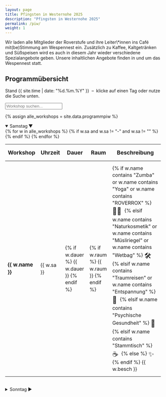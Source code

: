 ```yaml
---
layout: page
title: Pfingsten in Westernohe 2025
description: "Pfingsten in Westernohe 2025"
permalink: /piw/
weight: 1
---
```


<div class="alert alert-success mb-5" role="alert">
  <p class="lead mb-0">
    Wir laden alle Mitglieder der Roverstufe und ihre Leiter\*innen ins Café mit(be)Stimmung am Wespennest ein. 
    Zusätzlich zu Kaffee, Kaltgetränken und Süßspeisen wird es auch in diesem Jahr wieder verschiedene Spezialangebote geben. 
    Unsere inhaltlichen Angebote finden in und um das Wespennest statt.
  </p>
</div>

<div class="container my-5">

<h2 class="text-center mb-4">Programm­übersicht</h2>
<p class="lead text-center">
  Stand {{ site.time | date: "%d.%m.%Y" }} &nbsp;–&nbsp;
  klicke auf einen Tag oder nutze die Suche unten.
</p>

<!-- Suchfeld + Reset-Button -->
<div class="my-4 text-center position-relative">
  <input id="workshopSearch" type="text" class="form-control w-50 mx-auto" placeholder="Workshop suchen...">
  <button id="resetSearch" type="button" class="reset-button position-absolute" style="top: 50%; right: 25%; transform: translateY(-50%); display: none;" aria-label="Reset">❌</button>
</div>

{% assign alle_workshops = site.data.programmpiw %}

<!-- Samstag -->
<details class="mb-4" open>
  <summary class="h4 fw-bold cursor-pointer py-2 d-flex justify-content-between align-items-center">
    <span>Samstag</span>
    <span class="chevron-icon">▶️</span>
  </summary>

  <div class="table-responsive mt-3">
    <table class="table table-striped table-hover table-borderless">
      <thead>
        <tr>
          <th>Workshop</th>
          <th>Uhrzeit</th>
          <th>Dauer</th>
          <th>Raum</th>
          <th>Beschreibung</th>
        </tr>
      </thead>
      <tbody>
      {% for w in alle_workshops %}
        {% if w.sa and w.sa != "-" and w.sa != "" %}
        <tr>
          <td><strong>{{ w.name }}</strong></td>
          <td>{{ w.sa }}</td>
          <td>
            {% if w.dauer %}
              <span class="badge bg-primary">{{ w.dauer }}</span>
            {% endif %}
          </td>
          <td>
            {% if w.raum %}
              <span class="badge bg-secondary">{{ w.raum }}</span>
            {% endif %}
          </td>
          <td class="text-wrap">
            {% if w.name contains "Zumba" or w.name contains "Yoga" or w.name contains "ROVERROX" %}
              <span class="emoji">🏃‍♂️</span>
            {% elsif w.name contains "Naturkosmetik" or w.name contains "Müsliriegel" or w.name contains "Wetbag" %}
              <span class="emoji">🛠️</span>
            {% elsif w.name contains "Traumreisen" or w.name contains "Entspannung" %}
              <span class="emoji">🌙</span>
            {% elsif w.name contains "Psychische Gesundheit" %}
              <span class="emoji">🧠</span>
            {% elsif w.name contains "Stammtisch" %}
              <span class="emoji">☕</span>
            {% else %}
              <span class="emoji">✨</span>
            {% endif %}
            {{ w.besch }}
          </td>
        </tr>
        {% endif %}
      {% endfor %}
      </tbody>
    </table>
  </div>
</details>

<!-- Sonntag -->
<details>
  <summary class="h4 fw-bold cursor-pointer py-2 d-flex justify-content-between align-items-center">
    <span>Sonntag</span>
    <span class="chevron-icon">▶️</span>
  </summary>

  <div class="table-responsive mt-3">
    <table class="table table-striped table-hover table-borderless">
      <thead>
        <tr>
          <th>Workshop</th>
          <th>Uhrzeit</th>
          <th>Dauer</th>
          <th>Raum</th>
          <th>Beschreibung</th>
        </tr>
      </thead>
      <tbody>
      {% for w in alle_workshops %}
        {% if w.so and w.so != "-" and w.so != "" %}
        <tr>
          <td><strong>{{ w.name }}</strong></td>
          <td>{{ w.so }}</td>
          <td>
            {% if w.dauer %}
              <span class="badge bg-primary">{{ w.dauer }}</span>
            {% endif %}
          </td>
          <td>
            {% if w.raum %}
              <span class="badge bg-secondary">{{ w.raum }}</span>
            {% endif %}
          </td>
          <td class="text-wrap">
            {% if w.name contains "Zumba" or w.name contains "Yoga" or w.name contains "ROVERROX" %}
              <span class="emoji">🏃‍♂️</span>
            {% elsif w.name contains "Naturkosmetik" or w.name contains "Müsliriegel" or w.name contains "Wetbag" %}
              <span class="emoji">🛠️</span>
            {% elsif w.name contains "Traumreisen" or w.name contains "Entspannung" %}
              <span class="emoji">🌙</span>
            {% elsif w.name contains "Psychische Gesundheit" %}
              <span class="emoji">🧠</span>
            {% elsif w.name contains "Stammtisch" %}
              <span class="emoji">☕</span>
            {% else %}
              <span class="emoji">✨</span>
            {% endif %}
            {{ w.besch }}
          </td>
        </tr>
        {% endif %}
      {% endfor %}
      </tbody>
    </table>
  </div>
</details>

</div>

<!-- Stil -->
<style>
details summary .chevron-icon {
  transition: transform 0.3s ease;
  display: inline-block;
}
details[open] summary .chevron-icon {
  transform: rotate(90deg);
}

.reset-button {
  background: none;
  border: none;
  font-size: 1.5rem;
  cursor: pointer;
  line-height: 1;
}
.reset-button:focus {
  outline: none;
}

.table thead th {
  vertical-align: middle;
  padding-top: 1rem;
  padding-bottom: 1rem;
  font-weight: bold;
  font-size: 1.1rem;
}
.table tbody td {
  padding-top: 0.75rem;
  padding-bottom: 0.75rem;
  line-height: 1.4;
}
.table tbody td:first-child strong {
  font-size: 1.05rem;
}
details {
  margin-bottom: 2rem;
}
@media (max-width: 768px) {
  .table-responsive {
    overflow-x: auto;
  }
}

.text-wrap .emoji {
  font-size: 1.4em;
  vertical-align: middle;
  margin-right: 0.25em;
}

.highlight {
  background-color: #fff9c4;
  animation: pulse 0.5s ease;
}
.first-match {
  background-color: #c8f7c5;
  animation: flash 0.8s ease;
}
.reset-glow {
  animation: glow 0.5s ease;
}

@keyframes pulse {
  0% { transform: scale(1); }
  50% { transform: scale(1.02); }
  100% { transform: scale(1); }
}

@keyframes flash {
  0% { background-color: #c8f7c5; }
  50% { background-color: #a3e4a5; }
  100% { background-color: #c8f7c5; }
}

@keyframes glow {
  0% { box-shadow: 0 0 5px #00c853; }
  50% { box-shadow: 0 0 15px #00e676; }
  100% { box-shadow: 0 0 5px #00c853; }
}
</style>

<!-- Suche -->
<script>
document.addEventListener('DOMContentLoaded', function () {
  const input = document.getElementById('workshopSearch');
  const resetButton = document.getElementById('resetSearch');

  input.addEventListener('input', function () {
    const filter = input.value.toLowerCase();
    const rows = document.querySelectorAll('tbody tr');

    resetButton.style.display = filter ? 'block' : 'none';

    let firstMatchFound = false;

    rows.forEach(row => {
      const name = row.querySelector('td strong')?.innerText.toLowerCase() || '';
      const beschreibung = row.querySelector('td.text-wrap')?.innerText.toLowerCase() || '';
      const raum = row.querySelector('td span.bg-secondary')?.innerText.toLowerCase() || '';

      const fulltext = name + ' ' + beschreibung + ' ' + raum;

      row.classList.remove('highlight', 'first-match');

      if (fulltext.includes(filter) && filter !== '') {
        row.style.display = '';
        if (!firstMatchFound) {
          row.classList.add('first-match');
          firstMatchFound = true;
        } else {
          row.classList.add('highlight');
        }
      } else if (filter === '') {
        row.style.display = '';
      } else {
        row.style.display = 'none';
      }
    });
  });

  resetButton.addEventListener('click', function () {
    input.value = '';
    input.dispatchEvent(new Event('input'));
    resetButton.classList.add('reset-glow');
    setTimeout(() => resetButton.classList.remove('reset-glow'), 500);
  });
});
</script>
